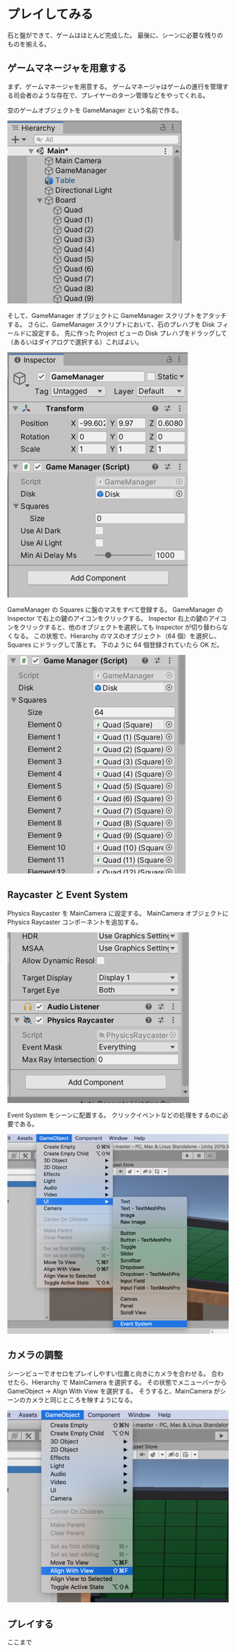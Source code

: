 # プレイしてみる

石と盤ができて、ゲームはほとんど完成した。
最後に、シーンに必要な残りのものを揃える。

## ゲームマネージャを用意する

まず、ゲームマネージャを用意する。
ゲームマネージャはゲームの進行を管理する司会者のような存在で、プレイヤーのターン管理などをやってくれる。

空のゲームオブジェクトを GameManager という名前で作る。

![Game Manager](./Images/GameManager.png)

そして、GameManager オブジェクトに GameManager スクリプトをアタッチする。
さらに、GameManager スクリプトにおいて、石のプレハブを Disk フィールドに設定する。
先に作った Project ビューの Disk プレハブをドラッグして（あるいはダイアログで選択する）こればよい。

![Game Manager Inspector](./Images/GameManagerInspector.png)

GameManager の Squares に盤のマスをすべて登録する。
GameManager の Inspector で右上の鍵のアイコンをクリックする。
Inspector 右上の鍵のアイコンをクリックすると、他のオブジェクトを選択しても Inspector が切り替わらなくなる。
この状態で、Hierarchy のマスのオブジェクト（64 個）を選択し、Squares にドラッグして落とす。
下のように 64 個登録されていたら OK だ。

![Set Squares](./Images/SetSquares.png)

## Raycaster と Event System

Physics Raycaster を MainCamera に設定する。
MainCamera オブジェクトに Physics Raycaster コンポーネントを追加する。

![Physics Raycaster](./Images/PhysicsRaycaster.png)

Event System をシーンに配置する。
クリックイベントなどの処理をするのに必要である。

![Add Event System](./Images/EventSystem.png)

## カメラの調整

シーンビューでオセロをプレイしやすい位置と向きにカメラを合わせる。
合わせたら、Hierarchy で MainCamera を選択する。
その状態でメニューバーから GameObject -> Align With View を選択する。
そうすると、MainCamera がシーンのカメラと同じところを映すようになる。

![Align With View](./Images/AlignWithView.png)

## プレイする

ここまで
